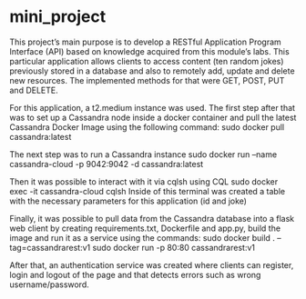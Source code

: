 # mini_project
This project’s main purpose is to develop a RESTful Application Program Interface (API) based on knowledge acquired from this module’s labs. 
This particular application allows clients to access content (ten random jokes) previously stored in a database and also to remotely add, update and delete new resources. The implemented methods for that were GET, POST, PUT and DELETE.
 
For this application, a t2.medium instance was used. The first step after that was to set up a Cassandra node inside a docker container and pull the latest Cassandra Docker Image using the following command:
sudo docker pull cassandra:latest

The next step was to run a Cassandra instance 
sudo docker run –name cassandra-cloud -p 9042:9042 -d cassandra:latest 

Then it was possible to interact with it via cqlsh using CQL
sudo docker exec -it cassandra-cloud cqlsh
Inside of this terminal was created a table with the necessary parameters for this application (id and joke)

Finally, it was possible to pull data from the Cassandra database into a flask web client by creating requirements.txt, Dockerfile and app.py, build the image and run it as a service using the commands:
sudo docker build . –tag=cassandrarest:v1
sudo docker run -p 80:80 cassandrarest:v1

After that, an authentication service was created where clients can register, login and logout of the page and that detects errors such as wrong username/password. 

